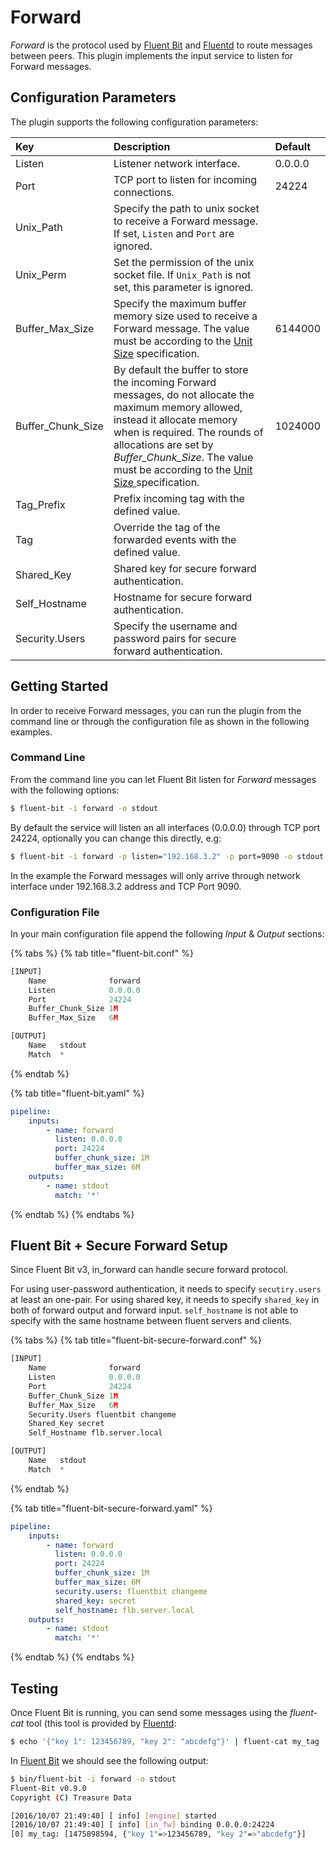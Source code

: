 # Forward

_Forward_ is the protocol used by [Fluent Bit](http://fluentbit.io) and [Fluentd](http://www.fluentd.org) to route messages between peers.
This plugin implements the input service to listen for Forward messages.

## Configuration Parameters

The plugin supports the following configuration parameters:

| Key                 | Description                                                                                                                                                                                                                                                                                                                                 | Default |
|:--------------------|:--------------------------------------------------------------------------------------------------------------------------------------------------------------------------------------------------------------------------------------------------------------------------------------------------------------------------------------------| :--- |
| Listen              | Listener network interface.                                                                                                                                                                                                                                                                                                                 | 0.0.0.0 |
| Port                | TCP port to listen for incoming connections.                                                                                                                                                                                                                                                                                                | 24224 |
| Unix_Path           | Specify the path to unix socket to receive a Forward message. If set, `Listen` and `Port` are ignored.                                                                                                                                                                                                                                      | |
| Unix_Perm           | Set the permission of the unix socket file. If `Unix_Path` is not set, this parameter is ignored.                                                                                                                                                                                                                                      | |
| Buffer\_Max\_Size   | Specify the maximum buffer memory size used to receive a Forward message. The value must be according to the [Unit Size](../../administration/configuring-fluent-bit/unit-sizes.md) specification.                                                                                                                                          | 6144000 |
| Buffer\_Chunk\_Size | By default the buffer to store the incoming Forward messages, do not allocate the maximum memory allowed, instead it allocate memory when is required. The rounds of allocations are set by _Buffer\_Chunk\_Size_. The value must be according to the [Unit Size ](../../administration/configuring-fluent-bit/unit-sizes.md)specification. | 1024000 |
| Tag_Prefix          | Prefix incoming tag with the defined value.|  |
| Tag                 | Override the tag of the forwarded events with the defined value.|  |
| Shared\_Key         | Shared key for secure forward authentication. |  |
| Self\_Hostname      | Hostname for secure forward authentication.   |  |
| Security.Users      | Specify the username and password pairs for secure forward authentication. | |

## Getting Started

In order to receive Forward messages, you can run the plugin from the command line or through the configuration file as shown in the following examples.

### Command Line

From the command line you can let Fluent Bit listen for _Forward_ messages with the following options:

```bash
$ fluent-bit -i forward -o stdout
```

By default the service will listen an all interfaces \(0.0.0.0\) through TCP port 24224, optionally you can change this directly, e.g:

```bash
$ fluent-bit -i forward -p listen="192.168.3.2" -p port=9090 -o stdout
```

In the example the Forward messages will only arrive through network interface under 192.168.3.2 address and TCP Port 9090.

### Configuration File

In your main configuration file append the following _Input_ & _Output_ sections:

{% tabs %}
{% tab title="fluent-bit.conf" %}
```python
[INPUT]
    Name              forward
    Listen            0.0.0.0
    Port              24224
    Buffer_Chunk_Size 1M
    Buffer_Max_Size   6M

[OUTPUT]
    Name   stdout
    Match  *
```
{% endtab %}

{% tab title="fluent-bit.yaml" %}
```yaml
pipeline:
    inputs:
        - name: forward
          listen: 0.0.0.0
          port: 24224
          buffer_chunk_size: 1M
          buffer_max_size: 6M
    outputs:
        - name: stdout
          match: '*'
```
{% endtab %}
{% endtabs %}

## Fluent Bit + Secure Forward Setup

Since Fluent Bit v3, in\_forward can handle secure forward protocol.

For using user-password authentication, it needs to specify `secutiry.users` at least an one-pair.
For using shared key, it needs to specify `shared_key` in both of forward output and forward input.
`self_hostname` is not able to specify with the same hostname between fluent servers and clients.

{% tabs %}
{% tab title="fluent-bit-secure-forward.conf" %}
```python
[INPUT]
    Name              forward
    Listen            0.0.0.0
    Port              24224
    Buffer_Chunk_Size 1M
    Buffer_Max_Size   6M
    Security.Users fluentbit changeme
    Shared_Key secret
    Self_Hostname flb.server.local

[OUTPUT]
    Name   stdout
    Match  *
```
{% endtab %}

{% tab title="fluent-bit-secure-forward.yaml" %}
```yaml
pipeline:
    inputs:
        - name: forward
          listen: 0.0.0.0
          port: 24224
          buffer_chunk_size: 1M
          buffer_max_size: 6M
          security.users: fluentbit changeme
          shared_key: secret
          self_hostname: flb.server.local
    outputs:
        - name: stdout
          match: '*'
```
{% endtab %}
{% endtabs %}

## Testing

Once Fluent Bit is running, you can send some messages using the _fluent-cat_ tool \(this tool is provided by [Fluentd](http://www.fluentd.org):

```bash
$ echo '{"key 1": 123456789, "key 2": "abcdefg"}' | fluent-cat my_tag
```

In [Fluent Bit](http://fluentbit.io) we should see the following output:

```bash
$ bin/fluent-bit -i forward -o stdout
Fluent-Bit v0.9.0
Copyright (C) Treasure Data

[2016/10/07 21:49:40] [ info] [engine] started
[2016/10/07 21:49:40] [ info] [in_fw] binding 0.0.0.0:24224
[0] my_tag: [1475898594, {"key 1"=>123456789, "key 2"=>"abcdefg"}]
```

